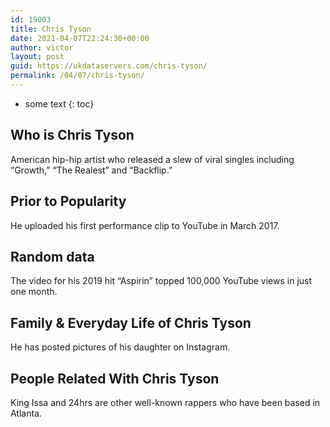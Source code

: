 ```yaml
---
id: 19003
title: Chris Tyson
date: 2021-04-07T22:24:30+00:00
author: victor
layout: post
guid: https://ukdataservers.com/chris-tyson/
permalink: /04/07/chris-tyson/
---
```


* some text
{: toc}


## Who is Chris Tyson



American hip-hip artist who released a slew of viral singles including &#8220;Growth,&#8221; &#8220;The Realest&#8221; and &#8220;Backflip.&#8221; 

                
                
                
## Prior to Popularity



He uploaded his first performance clip to YouTube in March 2017.

                
                
                
## Random data



The video for his 2019 hit &#8220;Aspirin&#8221; topped 100,000 YouTube views in just one month.

                
                
                
## Family & Everyday Life of Chris Tyson



He has posted pictures of his daughter on Instagram.

                
                
                
## People Related With Chris Tyson



King Issa and 24hrs are other well-known rappers who have been based in Atlanta.

                
              
            
          
          
          